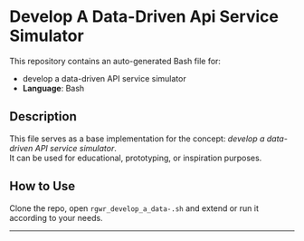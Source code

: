 # Develop A Data-Driven Api Service Simulator

This repository contains an auto-generated Bash file for:

- develop a data-driven API service simulator
- **Language**: Bash

## Description

This file serves as a base implementation for the concept: *develop a data-driven API service simulator*.  
It can be used for educational, prototyping, or inspiration purposes.

## How to Use

Clone the repo, open `rgwr_develop_a_data-.sh` and extend or run it according to your needs.

---


